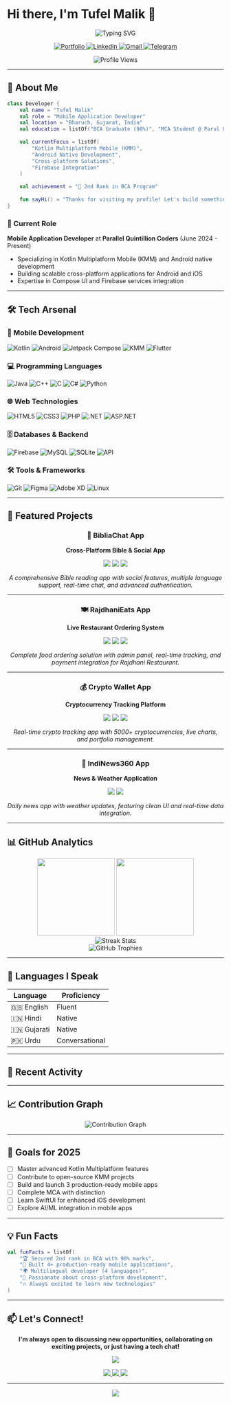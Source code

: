 # Hi there, I'm Tufel Malik 👋

<div align="center">
  <img src="https://readme-typing-svg.herokuapp.com?font=Fira+Code&weight=600&size=28&pause=1000&color=6366F1&center=true&vCenter=true&width=600&height=70&lines=Mobile+App+Developer;Kotlin+%26+Android+Expert;Cross-Platform+Developer;Full-Stack+Enthusiast" alt="Typing SVG" />
</div>

<p align="center">
  <a href="https://tufelmalikportfolio.web.app/" target="_blank">
    <img src="https://img.shields.io/badge/Portfolio-FF5722?style=for-the-badge&logo=todoist&logoColor=white" alt="Portfolio"/>
  </a>
  <a href="https://linkedin.com/in/tufel-malik-9609b3264/" target="_blank">
    <img src="https://img.shields.io/badge/LinkedIn-0077B5?style=for-the-badge&logo=linkedin&logoColor=white" alt="LinkedIn"/>
  </a>
  <a href="mailto:mtufel21@gmail.com">
    <img src="https://img.shields.io/badge/Gmail-D14836?style=for-the-badge&logo=gmail&logoColor=white" alt="Gmail"/>
  </a>
  <a href="https://t.me/malik_tufel_official" target="_blank">
    <img src="https://img.shields.io/badge/Telegram-2CA5E0?style=for-the-badge&logo=telegram&logoColor=white" alt="Telegram"/>
  </a>
</p>

<p align="center">
  <img src="https://komarev.com/ghpvc/?username=TufelMalik&label=Profile%20Views&color=6366f1&style=for-the-badge" alt="Profile Views" />
</p>

---

## 🚀 About Me

```kotlin
class Developer {
    val name = "Tufel Malik"
    val role = "Mobile Application Developer"
    val location = "Bharuch, Gujarat, India"
    val education = listOf("BCA Graduate (90%)", "MCA Student @ Parul University")
    
    val currentFocus = listOf(
        "Kotlin Multiplatform Mobile (KMM)",
        "Android Native Development",
        "Cross-platform Solutions",
        "Firebase Integration"
    )
    
    val achievement = "🥈 2nd Rank in BCA Program"
    
    fun sayHi() = "Thanks for visiting my profile! Let's build something amazing together."
}
```

### 🎯 Current Role
**Mobile Application Developer** at **Parallel Quintillion Coders** (June 2024 - Present)
- Specializing in Kotlin Multiplatform Mobile (KMM) and Android native development
- Building scalable cross-platform applications for Android and iOS
- Expertise in Compose UI and Firebase services integration

---

## 🛠️ Tech Arsenal

### 📱 Mobile Development
<p>
  <img src="https://img.shields.io/badge/Kotlin-7F52FF?style=for-the-badge&logo=kotlin&logoColor=white" alt="Kotlin"/>
  <img src="https://img.shields.io/badge/Android-3DDC84?style=for-the-badge&logo=android&logoColor=white" alt="Android"/>
  <img src="https://img.shields.io/badge/Jetpack%20Compose-4285F4?style=for-the-badge&logo=jetpack-compose&logoColor=white" alt="Jetpack Compose"/>
  <img src="https://img.shields.io/badge/KMM-7F52FF?style=for-the-badge&logo=kotlin&logoColor=white" alt="KMM"/>
  <img src="https://img.shields.io/badge/Flutter-02569B?style=for-the-badge&logo=flutter&logoColor=white" alt="Flutter"/>
</p>

### 💻 Programming Languages
<p>
  <img src="https://img.shields.io/badge/Java-ED8B00?style=for-the-badge&logo=openjdk&logoColor=white" alt="Java"/>
  <img src="https://img.shields.io/badge/C++-00599C?style=for-the-badge&logo=c%2B%2B&logoColor=white" alt="C++"/>
  <img src="https://img.shields.io/badge/C-00599C?style=for-the-badge&logo=c&logoColor=white" alt="C"/>
  <img src="https://img.shields.io/badge/C%23-239120?style=for-the-badge&logo=c-sharp&logoColor=white" alt="C#"/>
  <img src="https://img.shields.io/badge/Python-3776AB?style=for-the-badge&logo=python&logoColor=white" alt="Python"/>
</p>

### 🌐 Web Technologies
<p>
  <img src="https://img.shields.io/badge/HTML5-E34F26?style=for-the-badge&logo=html5&logoColor=white" alt="HTML5"/>
  <img src="https://img.shields.io/badge/CSS3-1572B6?style=for-the-badge&logo=css3&logoColor=white" alt="CSS3"/>
  <img src="https://img.shields.io/badge/PHP-777BB4?style=for-the-badge&logo=php&logoColor=white" alt="PHP"/>
  <img src="https://img.shields.io/badge/.NET-5C2D91?style=for-the-badge&logo=.net&logoColor=white" alt=".NET"/>
  <img src="https://img.shields.io/badge/ASP.NET-512BD4?style=for-the-badge&logo=.net&logoColor=white" alt="ASP.NET"/>
</p>

### 🗄️ Databases & Backend
<p>
  <img src="https://img.shields.io/badge/Firebase-FFCA28?style=for-the-badge&logo=firebase&logoColor=black" alt="Firebase"/>
  <img src="https://img.shields.io/badge/MySQL-005C84?style=for-the-badge&logo=mysql&logoColor=white" alt="MySQL"/>
  <img src="https://img.shields.io/badge/SQLite-07405E?style=for-the-badge&logo=sqlite&logoColor=white" alt="SQLite"/>
  <img src="https://img.shields.io/badge/API-FF6C37?style=for-the-badge&logo=postman&logoColor=white" alt="API"/>
</p>

### 🛠️ Tools & Frameworks
<p>
  <img src="https://img.shields.io/badge/Git-F05032?style=for-the-badge&logo=git&logoColor=white" alt="Git"/>
  <img src="https://img.shields.io/badge/Figma-F24E1E?style=for-the-badge&logo=figma&logoColor=white" alt="Figma"/>
  <img src="https://img.shields.io/badge/Adobe%20XD-FF61F6?style=for-the-badge&logo=adobe-xd&logoColor=white" alt="Adobe XD"/>
  <img src="https://img.shields.io/badge/Linux-FCC624?style=for-the-badge&logo=linux&logoColor=black" alt="Linux"/>
</p>

---

## 🎨 Featured Projects

<div align="center">

### 📖 BibliaChat App
**Cross-Platform Bible & Social App**
<p>
  <img src="https://img.shields.io/badge/KMM-7F52FF?style=flat-square&logo=kotlin&logoColor=white"/>
  <img src="https://img.shields.io/badge/Compose-4285F4?style=flat-square&logo=jetpack-compose&logoColor=white"/>
  <img src="https://img.shields.io/badge/Firebase-FFCA28?style=flat-square&logo=firebase&logoColor=black"/>
</p>

*A comprehensive Bible reading app with social features, multiple language support, real-time chat, and advanced authentication.*

---

### 🍽️ RajdhaniEats App
**Live Restaurant Ordering System**
<p>
  <img src="https://img.shields.io/badge/Android-3DDC84?style=flat-square&logo=android&logoColor=white"/>
  <img src="https://img.shields.io/badge/.NET-5C2D91?style=flat-square&logo=.net&logoColor=white"/>
  <img src="https://img.shields.io/badge/SQL-CC2927?style=flat-square&logo=microsoft-sql-server&logoColor=white"/>
</p>

*Complete food ordering solution with admin panel, real-time tracking, and payment integration for Rajdhani Restaurant.*

---

### 💰 Crypto Wallet App
**Cryptocurrency Tracking Platform**
<p>
  <img src="https://img.shields.io/badge/Android-3DDC84?style=flat-square&logo=android&logoColor=white"/>
  <img src="https://img.shields.io/badge/Retrofit-48B983?style=flat-square&logo=square&logoColor=white"/>
  <img src="https://img.shields.io/badge/Firebase-FFCA28?style=flat-square&logo=firebase&logoColor=black"/>
</p>

*Real-time crypto tracking app with 5000+ cryptocurrencies, live charts, and portfolio management.*

---

### 📰 IndiNews360 App
**News & Weather Application**
<p>
  <img src="https://img.shields.io/badge/Android-3DDC84?style=flat-square&logo=android&logoColor=white"/>
  <img src="https://img.shields.io/badge/API-FF6C37?style=flat-square&logo=postman&logoColor=white"/>
</p>

*Daily news app with weather updates, featuring clean UI and real-time data integration.*

</div>

---

## 📊 GitHub Analytics

<div align="center">
  <img height="180em" src="https://github-readme-stats.vercel.app/api?username=TufelMalik&show_icons=true&theme=tokyonight&include_all_commits=true&count_private=true&hide_border=true&bg_color=0d1117"/>
  <img height="180em" src="https://github-readme-stats.vercel.app/api/top-langs/?username=TufelMalik&layout=compact&theme=tokyonight&hide_border=true&bg_color=0d1117"/>
</div>

<div align="center">
  <img src="https://github-readme-streak-stats.herokuapp.com/?user=TufelMalik&theme=tokyonight&hide_border=true&background=0d1117" alt="Streak Stats"/>
</div>

<div align="center">
  <img src="https://github-profile-trophy.vercel.app/?username=TufelMalik&theme=onestar&no-frame=true&no-bg=true&margin-w=4&row=1&column=6" alt="GitHub Trophies"/>
</div>

---

## 🎯 Languages I Speak

<div align="center">
  
| Language | Proficiency |
|----------|-------------|
| 🇬🇧 English | Fluent |
| 🇮🇳 Hindi | Native |
| 🇮🇳 Gujarati | Native |
| 🇵🇰 Urdu | Conversational |

</div>

---

## 🌟 Recent Activity

<!--START_SECTION:activity-->
<!-- This section will be automatically updated with recent GitHub activity -->
<!--END_SECTION:activity-->

---

## 📈 Contribution Graph

<div align="center">
  <img src="https://github-readme-activity-graph.vercel.app/graph?username=TufelMalik&theme=tokyo-night&hide_border=true&bg_color=0d1117" alt="Contribution Graph"/>
</div>

---

## 🎯 Goals for 2025

- [ ] Master advanced Kotlin Multiplatform features
- [ ] Contribute to open-source KMM projects
- [ ] Build and launch 3 production-ready mobile apps
- [ ] Complete MCA with distinction
- [ ] Learn SwiftUI for enhanced iOS development
- [ ] Explore AI/ML integration in mobile apps

---

## 💡 Fun Facts

```kotlin
val funFacts = listOf(
    "🏆 Secured 2nd rank in BCA with 90% marks",
    "📱 Built 4+ production-ready mobile applications",
    "🌍 Multilingual developer (4 languages)",
    "🚀 Passionate about cross-platform development",
    "🔥 Always excited to learn new technologies"
)
```

---

## 📫 Let's Connect!

<div align="center">
  
**I'm always open to discussing new opportunities, collaborating on exciting projects, or just having a tech chat!**

<p>
  <a href="https://tufelmalikportfolio.web.app/" target="_blank">
    <img src="https://img.shields.io/badge/🌐_Visit_My_Portfolio-FF5722?style=for-the-badge&logoColor=white"/>
  </a>
</p>

<p>
  <a href="mailto:mtufel21@gmail.com">
    <img src="https://img.shields.io/badge/Email_Me-D14836?style=for-the-badge&logo=gmail&logoColor=white"/>
  </a>
  <a href="https://linkedin.com/in/tufel-malik-9609b3264/" target="_blank">
    <img src="https://img.shields.io/badge/LinkedIn-0077B5?style=for-the-badge&logo=linkedin&logoColor=white"/>
  </a>
  <a href="https://t.me/malik_tufel_official" target="_blank">
    <img src="https://img.shields.io/badge/Telegram-2CA5E0?style=for-the-badge&logo=telegram&logoColor=white"/>
  </a>
</p>

</div>

---

<div align="center">
  <img src="https://capsule-render.vercel.app/api?type=waving&color=gradient&height=100&section=footer&text=Thanks%20for%20visiting!&fontSize=16&fontColor=fff&animation=twinkling&fontAlignY=75"/>
</div>
